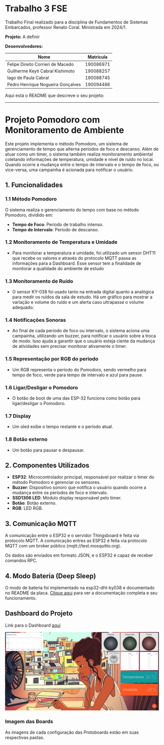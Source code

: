 # Trabalho 3 FSE 

Trabalho Final realizado para a disciplina de Fundamentos de Sistemas Embarcados, professor Renato Coral. Ministrada em 2024/1.

**Projeto:** A definir

**Desenvolvedores:**

| Nome | Matrícula |
| --- | --- |
| Felipe Direito Corrieri de Macedo | 190086971 |
| Guilherme Keyti Cabral Kishimoto  | 190088257 |
| Iago de Paula Cabral              | 190088745 |
| Pedro Henrique Nogueira Gonçalves | 190094486 |

Aqui está o README que descreve o seu projeto:

---

# Projeto Pomodoro com Monitoramento de Ambiente

Este projeto implementa o método Pomodoro, um sistema de gerenciamento de tempo que alterna períodos de foco e descanso. Além de atuar como um timer, o sistema também realiza monitoramento ambiental coletando informações de temperatura, umidade e nível de ruído no local. Quando ocorre a mudança entre o tempo de intervalo e o tempo de foco, ou vice-versa, uma campainha é acionada para notificar o usuário.

## 1. Funcionalidades

### 1.1 Método Pomodoro

O sistema realiza o gerenciamento do tempo com base no método Pomodoro, dividido em:

- **Tempo de Foco**: Período de trabalho intenso.
- **Tempo de Intervalo**: Período de descanso.

### 1.2 Monitoramento de Temperatura e Umidade

- Para monitorar a temperatura e umidade, foi utilizado um sensor DHT11 que recebe os valores e através do protocolo MQTT passa as informações para a Dashboard. Esse sensor tem a finalidade de monitorar a qualidade do ambiente de estudo

### 1.3 Monitoramento de Ruído

- O sensor KY-038 foi usado tanto na entrada digital quanto a analógica para medir os ruídos da sala de estudo. Há um gráfico para mostrar a variação e volume do ruído e um alerta caso ultrapasse o volume adequado.

### 1.4 Notificações Sonoras

- Ao final de cada período de foco ou intervalo, o sistema aciona uma campainha, utilizando um buzzer, para notificar o usuário sobre a troca de modo. Isso ajuda a garantir que o usuário esteja ciente da mudança de atividades sem precisar monitorar ativamente o timer.

### 1.5 Representação por RGB do período

- Um RGB representa o período do Pomodoro, sendo vermelho para tempo de foco, verde para tempo de intervalo e azul para pause.

### 1.6 Ligar/Desligar o Pomodoro

- O botão de boot de uma das ESP-32 funciona como botão para ligar/desligar o Pomodoro.

### 1.7 Display

- Um oled exibe o tempo restante e o período atual.

### 1.8 Botão externo

- Um botão para pausar e despausar.

## 2. Componentes Utilizados

- **ESP32**: Microcontrolador principal, responsável por realizar o timer do método Pomodoro e gerenciar os sensores.
- **Buzzer**: Dispositivo sonoro que notifica o usuário quando ocorre a mudança entre os períodos de foco e intervalo.
- **SSD1306 LED**: Módulo display responsável pelo timer.
- **Botão**: Botão externo.
- **RGB**: LED RGB.

## 3. Comunicação MQTT

A comunicação entre o ESP32 e o servidor Thingsboard é feita via protocolo MQTT.
A comunicação entres as ESP32 é feita via protocolo MQTT com um broker público (mqtt://test.mosquitto.org).

Os dados são enviados em formato JSON, e o ESP32 é capaz de receber comandos RPC.

## 4. Modo Bateria (Deep Sleep)

O modo de bateria foi implementado na esp32-dht-ky038 e documentado no README da placa. [Clique aqui](https://github.com/FGA-FSE/trabalho-final-kishmotor-team/tree/main/esp32-dht-ky038)  para ver a documentação completa e seu funcionamento.

## Dashboard do Projeto

Link para o Dashboard [aqui](http://164.41.98.25:443/dashboards/3f139a40-631f-11ef-a0ba-5ffd78de135f)

![Dashboard](utils/dashboard.png)

### Imagem das Boards

As imagens de cada configuração das Protoboards estão em suas respectivas pastas.
